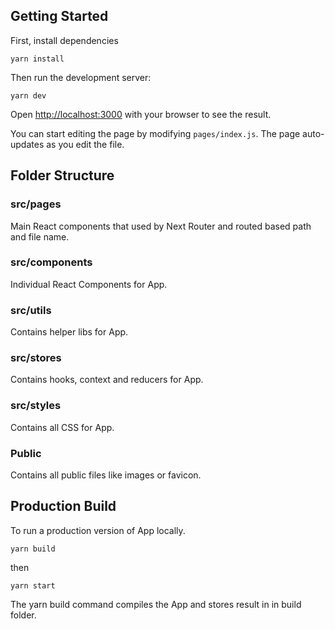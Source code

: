 ## Getting Started

First, install dependencies
```
yarn install
```

Then run the development server:
```
yarn dev
```

Open [http://localhost:3000](http://localhost:3000) with your browser to see the result.

You can start editing the page by modifying `pages/index.js`. The page auto-updates as you edit the file.

## Folder Structure

### src/pages

Main React components that used by Next Router and routed based path and file name.

### src/components

Individual React Components for App.

### src/utils

Contains helper libs for App.

### src/stores

Contains hooks, context and reducers for App.

### src/styles

Contains all CSS for App.

### Public

Contains all public files like images or favicon.

## Production Build

To run a production version of App locally.

```
yarn build
```

then

```
yarn start
```

The yarn build command compiles the App and stores result in in build folder.
